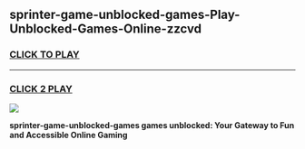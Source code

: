 
## sprinter-game-unblocked-games-Play-Unblocked-Games-Online-zzcvd
<h3>
<a href="https://premium76.site?title=sprinter-game-unblocked-games&ref=25A">CLICK TO PLAY</a></h3>
<hr>

<h3>
<a href="https://premium76.site?title=sprinter-game-unblocked-games&ref=25A">CLICK 2 PLAY</a>
  
</h3>

<a href="https://premium76.site?title=sprinter-game-unblocked-games&ref=25A"><img src="https://clearcache.store/games.png"></a>


**sprinter-game-unblocked-games games unblocked: Your Gateway to Fun and Accessible Online Gaming**
